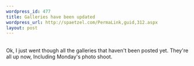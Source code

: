 ```yaml
--- 
wordpress_id: 477
title: Galleries have been updated
wordpress_url: http://spaetzel.com/PermaLink,guid,312.aspx
layout: post
---
```

<br />
        Ok, I just went though all the galleries that haven't been posted yet. They're all
        up now, Including Monday's photo shoot.
        <br />
        <img width="0" height="0" src="http://spaetzel.com/aggbug.ashx?id=312" />
